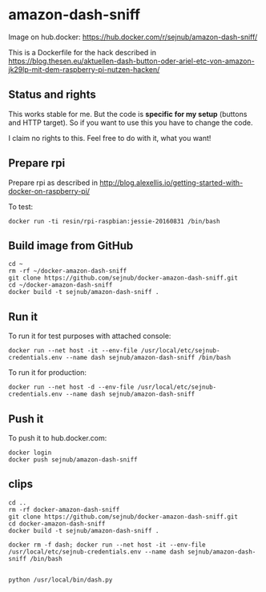 # amazon-dash-sniff

Image on hub.docker: https://hub.docker.com/r/sejnub/amazon-dash-sniff/

This is a Dockerfile for the hack described in https://blog.thesen.eu/aktuellen-dash-button-oder-ariel-etc-von-amazon-jk29lp-mit-dem-raspberry-pi-nutzen-hacken/


## Status and rights
This works stable for me. But the code is **specific for my setup** (buttons and HTTP target). 
So if you want to use this you have to change the code. 

I claim no rights to this. Feel free to do with it, what you want!


## Prepare rpi
Prepare rpi as described in http://blog.alexellis.io/getting-started-with-docker-on-raspberry-pi/

To test: 
```
docker run -ti resin/rpi-raspbian:jessie-20160831 /bin/bash
```

## Build image from GitHub

```
cd ~
rm -rf ~/docker-amazon-dash-sniff
git clone https://github.com/sejnub/docker-amazon-dash-sniff.git
cd ~/docker-amazon-dash-sniff 
docker build -t sejnub/amazon-dash-sniff .
```

## Run it

To run it for test purposes with attached console:
```
docker run --net host -it --env-file /usr/local/etc/sejnub-credentials.env --name dash sejnub/amazon-dash-sniff /bin/bash
```

To run it for production:
```
docker run --net host -d --env-file /usr/local/etc/sejnub-credentials.env --name dash sejnub/amazon-dash-sniff
```

## Push it

To push it to hub.docker.com:
```
docker login
docker push sejnub/amazon-dash-sniff
```

## clips

```
cd ..
rm -rf docker-amazon-dash-sniff
git clone https://github.com/sejnub/docker-amazon-dash-sniff.git
cd docker-amazon-dash-sniff 
docker build -t sejnub/amazon-dash-sniff .

docker rm -f dash; docker run --net host -it --env-file /usr/local/etc/sejnub-credentials.env --name dash sejnub/amazon-dash-sniff /bin/bash


python /usr/local/bin/dash.py

```
